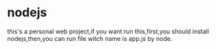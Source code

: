 # nodejs
this's a personal web project,if you want run this,first,you should install nodejs,then,you can run file witch name is app.js by node.
